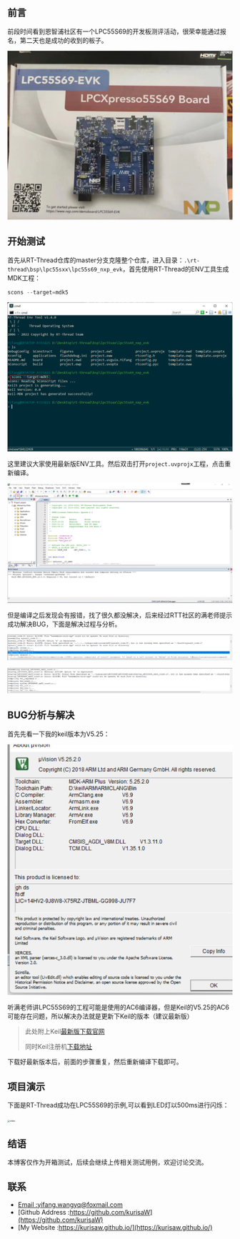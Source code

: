 ## 前言

前段时间看到恩智浦社区有一个LPC55S69的开发板测评活动，很荣幸能通过报名，第二天也是成功的收到的板子。

<img src="https://raw.githubusercontent.com/kurisaW/picbed/main/img/202302051131611.png" alt="image-20230205113122365" style="zoom: 50%;" />

## 开始测试

首先从RT-Thread仓库的master分支克隆整个仓库，进入目录：`.\rt-thread\bsp\lpc55sxx\lpc55s69_nxp_evk`，首先使用RT-Thread的ENV工具生成MDK工程：

```c
scons --target=mdk5
```

![image-20230205113527665](https://raw.githubusercontent.com/kurisaW/picbed/main/img/202302051135725.png)

这里建议大家使用最新版ENV工具。然后双击打开`project.uvprojx`工程，点击重新编译。

![image-20230205113758912](https://raw.githubusercontent.com/kurisaW/picbed/main/img/202302051137011.png)

但是编译之后发现会有报错，找了很久都没解决，后来经过RTT社区的满老师提示成功解决BUG，下面是解决过程与分析。

![6d869b905839641fa60aadb8d2a6a9d](https://raw.githubusercontent.com/kurisaW/picbed/main/img/202302051140994.png)

![dd1f984d7543997e5fa6fa50aee36c7](https://raw.githubusercontent.com/kurisaW/picbed/main/img/202302051140331.png)

## BUG分析与解决

首先先看一下我的keil版本为V5.25：

![4b368869fbf8077591b20eccbd05ef8](https://raw.githubusercontent.com/kurisaW/picbed/main/img/202302051141382.png)

听满老师讲LPC55S69的工程可能是使用的AC6编译器，但是Keil的V5.25的AC6可能存在问题，所以解决办法就是更新下Keil的版本（建议最新版）

> 此处附上Keil[最新版下载官网](https://www.keil.com/update/check.asp?P=MDK&V=5.38.0.0&S=)
>
> 同时Keil注册机[下载地址](https://github.com/kurisaW/my_tools/tree/main/Keil%E6%B3%A8%E5%86%8C%E6%9C%BA)

下载好最新版本后，前面的步骤重复，然后重新编译下载即可。

## 项目演示

下面是RT-Thread成功在LPC55S69的示例,可以看到LED灯以500ms进行闪烁：

<img src="D:/Desktop/pi/video.gif" alt="video" style="zoom:33%;" />

## 结语

本博客仅作为开箱测试，后续会继续上传相关测试用例，欢迎讨论交流。

## 联系

* [Email :yifang.wangyq@foxmail.com](mailto:yifang.wangyq@foxmail.com)
* [Github Address :https://github.com/kurisaW](https://github.com/kurisaW)
* [My Website :https://kurisaw.github.io/](https://kurisaw.github.io/)


